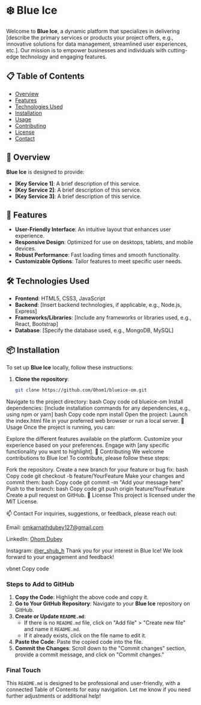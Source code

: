 # ❄️ Blue Ice

Welcome to **Blue Ice**, a dynamic platform that specializes in delivering [describe the primary services or products your project offers, e.g., innovative solutions for data management, streamlined user experiences, etc.]. Our mission is to empower businesses and individuals with cutting-edge technology and engaging features.

## 📋 Table of Contents
- [Overview](#overview)
- [Features](#features)
- [Technologies Used](#technologies-used)
- [Installation](#installation)
- [Usage](#usage)
- [Contributing](#contributing)
- [License](#license)
- [Contact](#contact)

## 📝 Overview
**Blue Ice** is designed to provide:
- **[Key Service 1]**: A brief description of this service.
- **[Key Service 2]**: A brief description of this service.
- **[Key Service 3]**: A brief description of this service.

## 🌟 Features
- **User-Friendly Interface**: An intuitive layout that enhances user experience.
- **Responsive Design**: Optimized for use on desktops, tablets, and mobile devices.
- **Robust Performance**: Fast loading times and smooth functionality.
- **Customizable Options**: Tailor features to meet specific user needs.

## 🛠️ Technologies Used
- **Frontend**: HTML5, CSS3, JavaScript
- **Backend**: [Insert backend technologies, if applicable, e.g., Node.js, Express]
- **Frameworks/Libraries**: [Include any frameworks or libraries used, e.g., React, Bootstrap]
- **Database**: [Specify the database used, e.g., MongoDB, MySQL]

## 📦 Installation
To set up **Blue Ice** locally, follow these instructions:

1. **Clone the repository**:
   ```bash
   git clone https://github.com/Ohom1/blueice-om.git
Navigate to the project directory:
bash
Copy code
cd blueice-om
Install dependencies: [Include installation commands for any dependencies, e.g., using npm or yarn]
bash
Copy code
npm install
Open the project: Launch the index.html file in your preferred web browser or run a local server.
🚀 Usage
Once the project is running, you can:

Explore the different features available on the platform.
Customize your experience based on your preferences.
Engage with [any specific functionality you want to highlight].
🤝 Contributing
We welcome contributions to Blue Ice! To contribute, please follow these steps:

Fork the repository.
Create a new branch for your feature or bug fix:
bash
Copy code
git checkout -b feature/YourFeature
Make your changes and commit them:
bash
Copy code
git commit -m "Add your message here"
Push to the branch:
bash
Copy code
git push origin feature/YourFeature
Create a pull request on GitHub.
📄 License
This project is licensed under the MIT License.

📫 Contact
For inquiries, suggestions, or feedback, please reach out:

Email: omkarnathdubey127@gmail.com

LinkedIn: [Ohom Dubey](https://www.linkedin.com/in/ohom-dubey-23055917b/)

Instagram: [@er_shub_h](https://www.instagram.com/er_shub_h/?next=%2F)
Thank you for your interest in Blue Ice! We look forward to your engagement and feedback!

vbnet
Copy code

### Steps to Add to GitHub
1. **Copy the Code**: Highlight the above code and copy it.
2. **Go to Your GitHub Repository**: Navigate to your **Blue Ice** repository on GitHub.
3. **Create or Update `README.md`**:
   - If there is no `README.md` file, click on "Add file" > "Create new file" and name it `README.md`.
   - If it already exists, click on the file name to edit it.
4. **Paste the Code**: Paste the copied code into the file.
5. **Commit the Changes**: Scroll down to the "Commit changes" section, provide a commit message, and click on "Commit changes."

### Final Touch
This `README.md` is designed to be professional and user-friendly, with a connected Table of Contents for easy navigation. Let me know if you need further adjustments or additional help!





